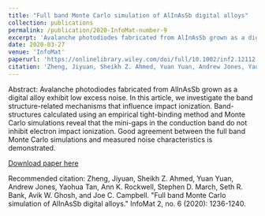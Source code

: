 ```yaml
---
title: "Full band Monte Carlo simulation of AlInAsSb digital alloys"
collection: publications
permalink: /publication/2020-InfoMat-number-9
excerpt: 'Avalanche photodiodes fabricated from AlInAsSb grown as a digital alloy exhibit low excess noise. In this article, we investigate the band structure-related mechanisms that influence impact ionization. Band-structures calculated using an empirical tight-binding method and Monte Carlo simulations reveal that the mini-gaps in the conduction band do not inhibit electron impact ionization. Good agreement between the full band Monte Carlo simulations and measured noise characteristics is demonstrated.'
date: 2020-03-27
venue: 'InfoMat'
paperurl: 'https://onlinelibrary.wiley.com/doi/full/10.1002/inf2.12112'
citation: 'Zheng, Jiyuan, Sheikh Z. Ahmed, Yuan Yuan, Andrew Jones, Yaohua Tan, Ann K. Rockwell, Stephen D. March, Seth R. Bank, Avik W. Ghosh, and Joe C. Campbell. "Full band Monte Carlo simulation of AlInAsSb digital alloys." InfoMat 2, no. 6 (2020): 1236-1240.'
---
```

Abstract:
Avalanche photodiodes fabricated from AlInAsSb grown as a digital alloy exhibit low excess noise. In this article, we investigate the band structure-related mechanisms that influence impact ionization. Band-structures calculated using an empirical tight-binding method and Monte Carlo simulations reveal that the mini-gaps in the conduction band do not inhibit electron impact ionization. Good agreement between the full band Monte Carlo simulations and measured noise characteristics is demonstrated.

[Download paper here](https://onlinelibrary.wiley.com/doi/full/10.1002/inf2.12112)

Recommended citation: Zheng, Jiyuan, Sheikh Z. Ahmed, Yuan Yuan, Andrew Jones, Yaohua Tan, Ann K. Rockwell, Stephen D. March, Seth R. Bank, Avik W. Ghosh, and Joe C. Campbell. "Full band Monte Carlo simulation of AlInAsSb digital alloys." InfoMat 2, no. 6 (2020): 1236-1240.